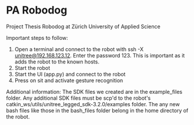 # PA Robodog
Project Thesis Robodog at Zürich University of Applied Science

Important steps to follow:
1. Open a terminal and connect to the robot with ssh -X unitree@192.168.123.12. Enter the password 123. This is important as it adds the robot to the known hosts.
2. Start the robot
3. Start the UI (app.py) and connect to the robot
4. Press on sit and activate gesture recognition

Additional information:
The SDK files we created are in the example_files folder. Any additional SDK files must be scp'd to the robot's catkin_ws/utils/unitree_legged_sdk-3.2.0/examples folder.
The any new bash files like those in the bash_files folder belong in the home directory of the robot.
